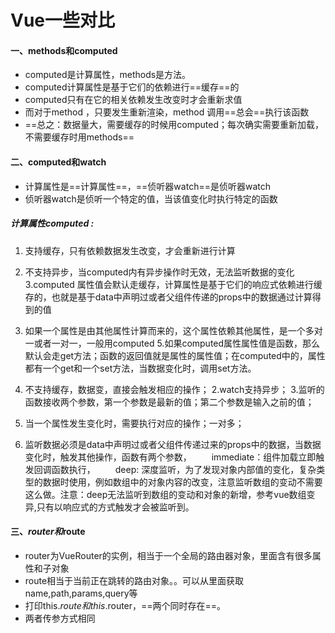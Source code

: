 # Vue一些对比
#### 一、methods和computed
- computed是计算属性，methods是方法。
- computed计算属性是基于它们的依赖进行==缓存==的
- computed只有在它的相关依赖发生改变时才会重新求值
- 而对于method ，只要发生重新渲染，method 调用==总会==执行该函数
- ==总之：数据量大，需要缓存的时候用computed；每次确实需要重新加载，不需要缓存时用methods==
#### 二、computed和watch
- 计算属性是==计算属性==，==侦听器watch==是侦听器watch
- 侦听器watch是侦听一个特定的值，当该值变化时执行特定的函数

##### 计算属性computed : 

1. 支持缓存，只有依赖数据发生改变，才会重新进行计算
2. 不支持异步，当computed内有异步操作时无效，无法监听数据的变化
3.computed 属性值会默认走缓存，计算属性是基于它们的响应式依赖进行缓存的，也就是基于data中声明过或者父组件传递的props中的数据通过计算得到的值
4. 如果一个属性是由其他属性计算而来的，这个属性依赖其他属性，是一个多对一或者一对一，一般用computed
5.如果computed属性属性值是函数，那么默认会走get方法；函数的返回值就是属性的属性值；在computed中的，属性都有一个get和一个set方法，当数据变化时，调用set方法。

1. 不支持缓存，数据变，直接会触发相应的操作；
2.watch支持异步；
3.监听的函数接收两个参数，第一个参数是最新的值；第二个参数是输入之前的值；
4. 当一个属性发生变化时，需要执行对应的操作；一对多；
5. 监听数据必须是data中声明过或者父组件传递过来的props中的数据，当数据变化时，触发其他操作，函数有两个参数，
　　immediate：组件加载立即触发回调函数执行，
　　deep: 深度监听，为了发现对象内部值的变化，复杂类型的数据时使用，例如数组中的对象内容的改变，注意监听数组的变动不需要这么做。注意：deep无法监听到数组的变动和对象的新增，参考vue数组变异,只有以响应式的方式触发才会被监听到。

#### 三、$router和$route
- router为VueRouter的实例，相当于一个全局的路由器对象，里面含有很多属性和子对象
- route相当于当前正在跳转的路由对象。。可以从里面获取name,path,params,query等
- 打印this.$route和this.$router，==两个同时存在==。
- 两者传参方式相同
